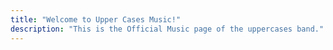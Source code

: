 ```yaml
---
title: "Welcome to Upper Cases Music!"
description: "This is the Official Music page of the uppercases band."
---
```

